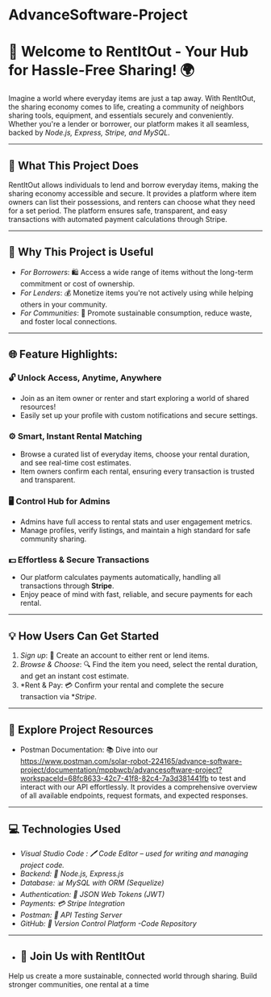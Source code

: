 # AdvanceSoftware-Project
# 🏡 Welcome to RentItOut - Your Hub for Hassle-Free Sharing! 🌍

Imagine a world where everyday items are just a tap away. With RentItOut, the sharing economy comes to life, creating a community of neighbors sharing tools, equipment, and essentials securely and conveniently. Whether you're a lender or borrower, our platform makes it all seamless, backed by *Node.js, Express, Stripe, and MySQL*.

---

## 🚀 What This Project Does

RentItOut allows individuals to lend and borrow everyday items, making the sharing economy accessible and secure. It provides a platform where item owners can list their possessions, and renters can choose what they need for a set period. The platform ensures safe, transparent, and easy transactions with automated payment calculations through Stripe.

---

## 🔑 Why This Project is Useful

- *For Borrowers*:  🛍️ Access a wide range of items without the long-term commitment or cost of ownership.
- *For Lenders*: 💰 Monetize items you're not actively using while helping others in your community.
- *For Communities*: 🌱 Promote sustainable consumption, reduce waste, and foster local connections.

---
## 🌐 **Feature Highlights:**

### 🔓 **Unlock Access, Anytime, Anywhere**
- Join as an item owner or renter and start exploring a world of shared resources!
- Easily set up your profile with custom notifications and secure settings.

### ⚙️ **Smart, Instant Rental Matching**
- Browse a curated list of everyday items, choose your rental duration, and see real-time cost estimates.
- Item owners confirm each rental, ensuring every transaction is trusted and transparent.

### 🖥️ **Control Hub for Admins**
- Admins have full access to rental stats and user engagement metrics.
- Manage profiles, verify listings, and maintain a high standard for safe community sharing.

### 💵 **Effortless & Secure Transactions**
- Our platform calculates payments automatically, handling all transactions through **Stripe**.
- Enjoy peace of mind with fast, reliable, and secure payments for each rental.

---

## 💡 How Users Can Get Started

1. *Sign up*: 📝 Create an account to either rent or lend items.
2. *Browse & Choose*: 🔍 Find the item you need, select the rental duration, and get an instant cost estimate.
3. *Rent & Pay: 💳 Confirm your rental and complete the secure transaction via **Stripe*.

---

## 💬 Explore Project Resources
- Postman Documentation: 📚 Dive into our https://www.postman.com/solar-robot-224165/advance-software-project/documentation/mppbwcb/advancesoftware-project?workspaceId=68fc8633-42c7-41f8-82c4-7a3d381441fb to test and interact with our API effortlessly. It provides a comprehensive overview of all available endpoints, request formats, and expected responses.
---


## 💻 Technologies Used

- *Visual Studio Code : 🖊️ Code Editor – used for writing and managing project code.*
- *Backend: 🌲 Node.js, Express.js*
- *Database: 📊 MySQL with ORM (Sequelize)*
- *Authentication: 🔐 JSON Web Tokens (JWT)*
- *Payments: 💳 Stripe Integration*
- *Postman: 📡 API Testing Server*
- *GitHub: 🔧 Version Control Platform -Code Repository*


---
- ## 🤝 Join Us with RentItOut

Help us create a more sustainable, connected world through sharing. Build stronger communities, one rental at a time
